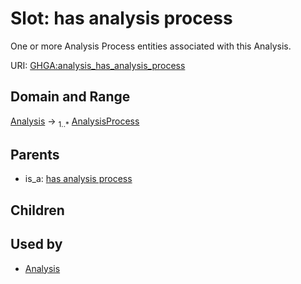 
# Slot: has analysis process


One or more Analysis Process entities associated with this Analysis.

URI: [GHGA:analysis_has_analysis_process](https://w3id.org/GHGA/analysis_has_analysis_process)


## Domain and Range

[Analysis](Analysis.md) &#8594;  <sub>1..\*</sub> [AnalysisProcess](AnalysisProcess.md)

## Parents

 *  is_a: [has analysis process](has_analysis_process.md)

## Children


## Used by

 * [Analysis](Analysis.md)
